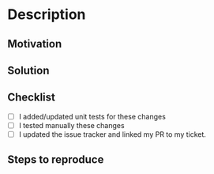 # Description

## Motivation

<!--- Why is this change required? -->
<!--- What problem does it solve? -->

## Solution

<!--- Write a clear description of your proposed changes. If possible, include supporting resources such as images or links. -->

## Checklist

- [ ] I added/updated unit tests for these changes
- [ ] I tested manually these changes
- [ ] I updated the issue tracker and linked my PR to my ticket.

## Steps to reproduce

<!--- Please describe in detail how you tested your changes. -->
<!-- Add screenshots that support your manual tests  -->

